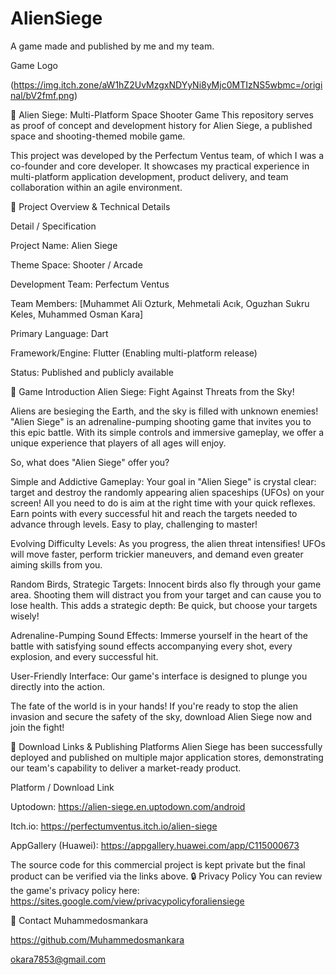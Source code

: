 # AlienSiege
A game made and published by me and my team.


 Game Logo


(https://img.itch.zone/aW1hZ2UvMzgxNDYyNi8yMjc0MTIzNS5wbmc=/original/bV2fmf.png)


🚀 Alien Siege: Multi-Platform Space Shooter Game
This repository serves as proof of concept and development history for Alien Siege, a published space and shooting-themed mobile game.

This project was developed by the Perfectum Ventus team, of which I was a co-founder and core developer.
It showcases my practical experience in multi-platform application development, product delivery, and team collaboration within an agile environment.

🎯 Project Overview & Technical Details


Detail	/  Specification


Project Name:	Alien Siege


Theme	Space: Shooter / Arcade


Development Team:	Perfectum Ventus 


Team Members:  [Muhammet Ali Ozturk, Mehmetali Acık, Oguzhan Sukru Keles, Muhammed Osman Kara]


Primary Language:	Dart


Framework/Engine:	Flutter (Enabling multi-platform release)


Status:	Published and publicly available


🌟 Game Introduction
Alien Siege: Fight Against Threats from the Sky!

Aliens are besieging the Earth, and the sky is filled with unknown enemies! "Alien Siege" is an adrenaline-pumping shooting game that invites you to this epic battle.
With its simple controls and immersive gameplay, we offer a unique experience that players of all ages will enjoy.

So, what does "Alien Siege" offer you?

Simple and Addictive Gameplay: Your goal in "Alien Siege" is crystal clear: target and destroy the randomly appearing alien spaceships (UFOs) on your screen!
All you need to do is aim at the right time with your quick reflexes. Earn points with every successful hit and reach the targets needed to advance through levels. Easy to play, challenging to master!

Evolving Difficulty Levels: As you progress, the alien threat intensifies! UFOs will move faster, perform trickier maneuvers, and demand even greater aiming skills from you.

Random Birds, Strategic Targets: Innocent birds also fly through your game area.
Shooting them will distract you from your target and can cause you to lose health. This adds a strategic depth: Be quick, but choose your targets wisely!

Adrenaline-Pumping Sound Effects: Immerse yourself in the heart of the battle with satisfying sound effects accompanying every shot, every explosion, and every successful hit.

User-Friendly Interface: Our game's interface is designed to plunge you directly into the action.

The fate of the world is in your hands! If you're ready to stop the alien invasion and secure the safety of the sky, download Alien Siege now and join the fight!

🔗 Download Links & Publishing Platforms
Alien Siege has been successfully deployed and published on multiple major application stores, demonstrating our team's capability to deliver a market-ready product.

Platform	/  Download Link


Uptodown:	https://alien-siege.en.uptodown.com/android


Itch.io:	https://perfectumventus.itch.io/alien-siege


AppGallery (Huawei):	https://appgallery.huawei.com/app/C115000673



The source code for this commercial project is kept private but the final product can be verified via the links above.
🔒 Privacy Policy
You can review the game's privacy policy here:
https://sites.google.com/view/privacypolicyforaliensiege

📧 Contact
Muhammedosmankara 

https://github.com/Muhammedosmankara

okara7853@gmail.com
